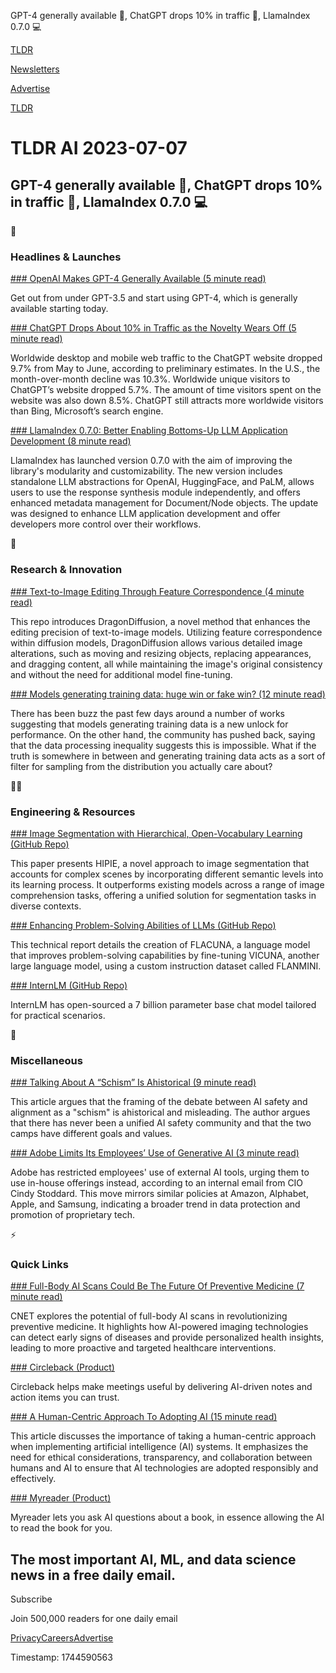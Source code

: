 GPT-4 generally available 👐, ChatGPT drops 10% in traffic 🤖, LlamaIndex 0.7.0 💻

[TLDR](/)

[Newsletters](/newsletters)

[Advertise](https://advertise.tldr.tech/)

[TLDR](/)

# TLDR AI 2023-07-07

## GPT-4 generally available 👐, ChatGPT drops 10% in traffic 🤖, LlamaIndex 0.7.0 💻

🚀

### Headlines & Launches

[### OpenAI Makes GPT-4 Generally Available (5 minute read)](https://techcrunch.com/2023/07/06/openai-makes-gpt-4-generally-available/?utm_source=tldrfounders)

Get out from under GPT-3.5 and start using GPT-4, which is generally available starting today.

[### ChatGPT Drops About 10% in Traffic as the Novelty Wears Off (5 minute read)](https://www.similarweb.com/blog/insights/ai-news/chatgpt-traffic-drops/?utm_source=tldrai)

Worldwide desktop and mobile web traffic to the ChatGPT website dropped 9.7% from May to June, according to preliminary estimates. In the U.S., the month-over-month decline was 10.3%. Worldwide unique visitors to ChatGPT’s website dropped 5.7%. The amount of time visitors spent on the website was also down 8.5%. ChatGPT still attracts more worldwide visitors than Bing, Microsoft’s search engine.

[### LlamaIndex 0.7.0: Better Enabling Bottoms-Up LLM Application Development (8 minute read)](https://medium.com/llamaindex-blog/llamaindex-0-7-0-better-enabling-bottoms-up-llm-application-development-959db8f75024?utm_source=tldrai)

LlamaIndex has launched version 0.7.0 with the aim of improving the library's modularity and customizability. The new version includes standalone LLM abstractions for OpenAI, HuggingFace, and PaLM, allows users to use the response synthesis module independently, and offers enhanced metadata management for Document/Node objects. The update was designed to enhance LLM application development and offer developers more control over their workflows.

🧠

### Research & Innovation

[### Text-to-Image Editing Through Feature Correspondence (4 minute read)](https://mc-e.github.io/project/DragonDiffusion/?utm_source=tldrai)

This repo introduces DragonDiffusion, a novel method that enhances the editing precision of text-to-image models. Utilizing feature correspondence within diffusion models, DragonDiffusion allows various detailed image alterations, such as moving and resizing objects, replacing appearances, and dragging content, all while maintaining the image's original consistency and without the need for additional model fine-tuning.

[### Models generating training data: huge win or fake win? (12 minute read)](https://dblalock.substack.com/p/models-generating-training-data-huge?utm_source=tldrai)

There has been buzz the past few days around a number of works suggesting that models generating training data is a new unlock for performance. On the other hand, the community has pushed back, saying that the data processing inequality suggests this is impossible. What if the truth is somewhere in between and generating training data acts as a sort of filter for sampling from the distribution you actually care about?

👨‍💻

### Engineering & Resources

[### Image Segmentation with Hierarchical, Open-Vocabulary Learning (GitHub Repo)](https://github.com/berkeley-hipie/hipie?utm_source=tldrai)

This paper presents HIPIE, a novel approach to image segmentation that accounts for complex scenes by incorporating different semantic levels into its learning process. It outperforms existing models across a range of image comprehension tasks, offering a unified solution for segmentation tasks in diverse contexts.

[### Enhancing Problem-Solving Abilities of LLMs (GitHub Repo)](https://github.com/declare-lab/flacuna?utm_source=tldrai)

This technical report details the creation of FLACUNA, a language model that improves problem-solving capabilities by fine-tuning VICUNA, another large language model, using a custom instruction dataset called FLANMINI.

[### InternLM (GitHub Repo)](https://github.com/InternLM/InternLM?utm_source=tldrai)

InternLM has open-sourced a 7 billion parameter base chat model tailored for practical scenarios.

🎁

### Miscellaneous

[### Talking About A “Schism” Is Ahistorical (9 minute read)](https://medium.com/@emilymenonbender/talking-about-a-schism-is-ahistorical-3c454a77220f?utm_source=tldrai)

This article argues that the framing of the debate between AI safety and alignment as a "schism" is ahistorical and misleading. The author argues that there has never been a unified AI safety community and that the two camps have different goals and values.

[### Adobe Limits Its Employees’ Use of Generative AI (3 minute read)](https://petapixel.com/2023/07/06/adobe-limits-its-employees-use-of-generative-ai?utm_source=tldrai)

Adobe has restricted employees' use of external AI tools, urging them to use in-house offerings instead, according to an internal email from CIO Cindy Stoddard. This move mirrors similar policies at Amazon, Alphabet, Apple, and Samsung, indicating a broader trend in data protection and promotion of proprietary tech.

⚡️

### Quick Links

[### Full-Body AI Scans Could Be The Future Of Preventive Medicine (7 minute read)](https://www.cnet.com/health/medical/full-body-ai-scans-could-be-the-future-of-preventive-medicine/?utm_source=tldrai)

CNET explores the potential of full-body AI scans in revolutionizing preventive medicine. It highlights how AI-powered imaging technologies can detect early signs of diseases and provide personalized health insights, leading to more proactive and targeted healthcare interventions.

[### Circleback (Product)](https://circleback.ai/?utm_source=tldrai)

Circleback helps make meetings useful by delivering AI-driven notes and action items you can trust.

[### A Human-Centric Approach To Adopting AI (15 minute read)](https://www.technologyreview.com/2023/07/06/1075323/a-human-centric-approach-to-adopting-ai/?utm_source=tldrai)

This article discusses the importance of taking a human-centric approach when implementing artificial intelligence (AI) systems. It emphasizes the need for ethical considerations, transparency, and collaboration between humans and AI to ensure that AI technologies are adopted responsibly and effectively.

[### Myreader (Product)](https://www.myreader.ai/?utm_source=tldrai)

Myreader lets you ask AI questions about a book, in essence allowing the AI to read the book for you.

## The most important AI, ML, and data science news in a free daily email.

Subscribe

Join 500,000 readers for one daily email

[Privacy](/privacy)[Careers](https://jobs.ashbyhq.com/tldr.tech)[Advertise](/ai/advertise)

Timestamp: 1744590563